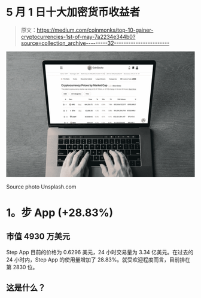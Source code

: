 # 5 月 1 日十大加密货币收益者

> 原文：<https://medium.com/coinmonks/top-10-gainer-cryptocurrencies-1st-of-may-7a2234e344b0?source=collection_archive---------32----------------------->

![](img/3b16b675f3d81daffb719511b175ea70.png)

Source photo Unsplash.com

# **1。步 App** (+28.83%)

## 市值 4930 万美元

Step App 目前的价格为 0.6296 美元，24 小时交易量为 3.34 亿美元。在过去的 24 小时内，Step App 的使用量增加了 28.83%。就受欢迎程度而言，目前排在第 2830 位。

## 这是什么？